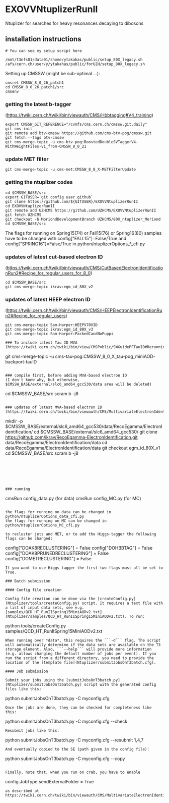 # EXOVVNtuplizerRunII

Ntuplizer for searches for heavy resonances decaying to dibosons

## installation instructions

```
# You can see my setup script here

/mnt/t3nfs01/data01/shome/ytakahas/public/setup_80X_legacy.sh
/afs/cern.ch/user/y/ytakahas/public/forUZH/setup_80X_legacy.sh

```

Setting up CMSSW (might be sub-optimal ...):

```
cmsrel CMSSW_8_0_26_patch1
cd CMSSW_8_0_26_patch1/src
cmsenv
```

### getting the latest b-tagger
(https://twiki.cern.ch/twiki/bin/viewauth/CMS/Hbbtagging#V4_training)

```
export CMSSW_GIT_REFERENCE="/cvmfs/cms.cern.ch/cmssw.git.daily"
git cms-init
git remote add btv-cmssw https://github.com/cms-btv-pog/cmssw.git
git fetch --tags btv-cmssw
git cms-merge-topic -u cms-btv-pog:BoostedDoubleSVTaggerV4-WithWeightFiles-v1_from-CMSSW_8_0_21
```

### update MET filter

```
git cms-merge-topic -u cms-met:CMSSW_8_0_X-METFilterUpdate
```


### getting the ntuplizer codes
```
cd $CMSSW_BASE/src
export GITUSER=`git config user.github`
git clone https://github.com/${GITUSER}/EXOVVNtuplizerRunII 
cd EXOVVNtuplizerRunII
git remote add UZHCMS https://github.com/UZHCMS/EXOVVNtuplizerRunII
git fetch UZHCMS
git checkout -b MoriondDevelopmentBranch UZHCMS/80X_ntuplizer_Moriond
cd $CMSSW_BASE/src
```

The flags for running on Spring15(74) or Fall15(76) or Spring16(80) samples have to be changed with config["FALL15"]=False/True and config["SPRING16"]=False/True in python/ntuplizerOptions_*_cfi.py


### updates of latest cut-based electron ID
(https://twiki.cern.ch/twiki/bin/viewauth/CMS/CutBasedElectronIdentificationRun2#Recipe_for_regular_users_for_8_0)

```
cd $CMSSW_BASE/src
git cms-merge-topic ikrav:egm_id_80X_v2
```

### updates of latest HEEP electron ID
(https://twiki.cern.ch/twiki/bin/viewauth/CMS/HEEPElectronIdentificationRun2#Recipe_for_regular_users)

```
git cms-merge-topic Sam-Harper:HEEPV70VID
git cms-merge-topic ikrav:egm_id_80X_v3
git cms-merge-topic Sam-Harper:PackedCandNoPuppi

### To include latest Tau ID MVA
(https://twiki.cern.ch/twiki/bin/view/CMSPublic/SWGuidePFTauID#Rerunning_of_the_tau_ID_on_MiniA)

```
git cms-merge-topic -u cms-tau-pog:CMSSW_8_0_X_tau-pog_miniAOD-backport-tauID
```

### compile first, before adding MVA-based electron ID 
(I don't konw why, but otherwise, $CMSSW_BASE/external/slc6_amd64_gcc530/data area will be deleted)
```
cd $CMSSW_BASE/src
scram b -j8
```

### updates of latest MVA-based electron ID
(https://twiki.cern.ch/twiki/bin/viewauth/CMS/MultivariateElectronIdentificationRun2#Recipes_and_implementation)

```
mkdir -p $CMSSW_BASE/external/slc6_amd64_gcc530/data/RecoEgamma/ElectronIdentification/
cd $CMSSW_BASE/external/slc6_amd64_gcc530/
git clone https://github.com/ikrav/RecoEgamma-ElectronIdentification.git data/RecoEgamma/ElectronIdentification/data
cd data/RecoEgamma/ElectronIdentification/data
git checkout egm_id_80X_v1
cd $CMSSW_BASE/src
scram b -j8
```






### running

```
cmsRun config_data.py (for data)
cmsRun config_MC.py (for MC)
```

the flags for running on data can be changed in python/ntuplizerOptions_data_cfi.py
the flags for running on MC can be changed in python/ntuplizerOptions_MC_cfi.py

to recluster jets and MET, or to add the Higgs-tagger the following flags can be changed:
```
config["DOAK8RECLUSTERING"] = False
config["DOHBBTAG"] = False
config["DOAK8PRUNEDRECLUSTERING"] = False
config["DOMETRECLUSTERING"] = False
```
If you want to use Higgs tagger the first two flags must all be set to True.

### Batch submission

#### Config file creation

Config file creation can be done via the [createConfig.py](Ntuplizer/tools/createConfig.py) script. It requires a text file with a list of input data sets, see e.g. [samples/QCD_HT_RunIISpring15MiniAODv2.txt](Ntuplizer/samples/QCD_HT_RunIISpring15MiniAODv2.txt). To run:
```
python tools/createConfig.py samples/QCD_HT_RunIISpring15MiniAODv2.txt
```
When running over *data*, this requires the ```-d``` flag. The script will automatically determine if the data sets are available on the T3 storage element. Also, ```--help``` will provide more information (e.g. allows changing the default number of jobs per event). If you run the script from a different directory, you need to provide the location of the [template file](Ntuplizer/submitJobsOnT3batch.cfg).

#### Job submission

Submit your jobs using the [submitJobsOnT3batch.py](Ntuplizer/submitJobsOnT3batch.py) script with the generated config files like this:
```
python submitJobsOnT3batch.py -C myconfig.cfg
```
Once the jobs are done, they can be checked for completeness like this:
```
python submitJobsOnT3batch.py -C myconfig.cfg --check
```
Resubmit jobs like this:
```
python submitJobsOnT3batch.py -C myconfig.cfg --resubmit 1,4,7
```
And eventually copied to the SE (path given in the config file):
```
python submitJobsOnT3batch.py -C myconfig.cfg --copy
```

Finally, note that, when you run on crab, you have to enable 
```
config.JobType.sendExternalFolder = True
```
as described at https://twiki.cern.ch/twiki/bin/viewauth/CMS/MultivariateElectronIdentificationRun2#Recipes_and_implementation
